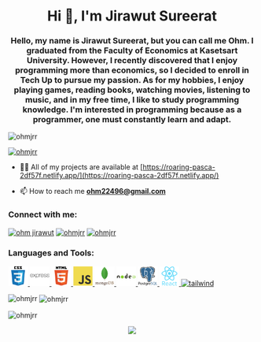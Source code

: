 <h1 align="center">Hi 👋, I'm Jirawut Sureerat</h1>
<h3 align="center">Hello, my name is Jirawut Sureerat, but you can call me Ohm. I graduated from the Faculty of Economics at Kasetsart University. However, I recently discovered that I enjoy programming more than economics, so I decided to enroll in Tech Up to pursue my passion. As for my hobbies, I enjoy playing games, reading books, watching movies, listening to music, and in my free time, I like to study programming knowledge. I'm interested in programming because as a programmer, one must constantly learn and adapt.</h3>

<p align="left"> <img src="https://komarev.com/ghpvc/?username=ohmjrr&label=Profile%20views&color=0e75b6&style=flat" alt="ohmjrr" /> </p>

<p align="left"> <a href="https://github.com/ryo-ma/github-profile-trophy"><img src="https://github-profile-trophy.vercel.app/?username=ohmjrr" alt="ohmjrr" /></a> </p>

- 👨‍💻 All of my projects are available at [https://roaring-pasca-2df57f.netlify.app/](https://roaring-pasca-2df57f.netlify.app/)

- 📫 How to reach me **ohm22496@gmail.com**


<h3 align="left">Connect with me:</h3>
<p align="left">
<a href="https://fb.com/ohm jirawut" target="blank"><img align="center" src="https://raw.githubusercontent.com/rahuldkjain/github-profile-readme-generator/master/src/images/icons/Social/facebook.svg" alt="ohm jirawut" height="30" width="40" /></a>
<a href="https://instagram.com/ohmjrr" target="blank"><img align="center" src="https://raw.githubusercontent.com/rahuldkjain/github-profile-readme-generator/master/src/images/icons/Social/instagram.svg" alt="ohmjrr" height="30" width="40" /></a>
<a href="https://www.leetcode.com/ohmjrr" target="blank"><img align="center" src="https://raw.githubusercontent.com/rahuldkjain/github-profile-readme-generator/master/src/images/icons/Social/leet-code.svg" alt="ohmjrr" height="30" width="40" /></a>
</p>

<h3 align="left">Languages and Tools:</h3>
<p align="left"> <a href="https://www.w3schools.com/css/" target="_blank" rel="noreferrer"> <img src="https://raw.githubusercontent.com/devicons/devicon/master/icons/css3/css3-original-wordmark.svg" alt="css3" width="40" height="40"/> </a> <a href="https://expressjs.com" target="_blank" rel="noreferrer"> <img src="https://raw.githubusercontent.com/devicons/devicon/master/icons/express/express-original-wordmark.svg" alt="express" width="40" height="40"/> </a> <a href="https://www.w3.org/html/" target="_blank" rel="noreferrer"> <img src="https://raw.githubusercontent.com/devicons/devicon/master/icons/html5/html5-original-wordmark.svg" alt="html5" width="40" height="40"/> </a> <a href="https://developer.mozilla.org/en-US/docs/Web/JavaScript" target="_blank" rel="noreferrer"> <img src="https://raw.githubusercontent.com/devicons/devicon/master/icons/javascript/javascript-original.svg" alt="javascript" width="40" height="40"/> </a> <a href="https://www.mongodb.com/" target="_blank" rel="noreferrer"> <img src="https://raw.githubusercontent.com/devicons/devicon/master/icons/mongodb/mongodb-original-wordmark.svg" alt="mongodb" width="40" height="40"/> </a> <a href="https://nodejs.org" target="_blank" rel="noreferrer"> <img src="https://raw.githubusercontent.com/devicons/devicon/master/icons/nodejs/nodejs-original-wordmark.svg" alt="nodejs" width="40" height="40"/> </a> <a href="https://www.postgresql.org" target="_blank" rel="noreferrer"> <img src="https://raw.githubusercontent.com/devicons/devicon/master/icons/postgresql/postgresql-original-wordmark.svg" alt="postgresql" width="40" height="40"/> </a> <a href="https://reactjs.org/" target="_blank" rel="noreferrer"> <img src="https://raw.githubusercontent.com/devicons/devicon/master/icons/react/react-original-wordmark.svg" alt="react" width="40" height="40"/> </a> <a href="https://tailwindcss.com/" target="_blank" rel="noreferrer"> <img src="https://www.vectorlogo.zone/logos/tailwindcss/tailwindcss-icon.svg" alt="tailwind" width="40" height="40"/> </a> <a href="https://vuejs.org/" target="_blank" rel="noreferrer"> </a> </p>

<p><img align="left" src="https://github-readme-stats.vercel.app/api/top-langs?username=ohmjrr&show_icons=true&locale=en&layout=compact" alt="ohmjrr" /></p>

<p>&nbsp;<img align="center" src="https://github-readme-stats.vercel.app/api?username=ohmjrr&show_icons=true&locale=en" alt="ohmjrr" /></p>

<p><img align="center" src="https://github-readme-streak-stats.herokuapp.com/?user=ohmjrr&" alt="ohmjrr" /></p>


<div id="header" align="center">
  <img src="https://media.giphy.com/media/M9gbBd9nbDrOTu1Mqx/giphy.gif" width="100"/>
</div>

<!--
**ohmjrr/ohmjrr** is a ✨ _special_ ✨ repository because its `README.md` (this file) appears on your GitHub profile.

Here are some ideas to get you started:

- 🔭 I’m currently working on ...
- 🌱 I’m currently learning ...
- 👯 I’m looking to collaborate on ...
- 🤔 I’m looking for help with ...
- 💬 Ask me about ...
- 📫 How to reach me: ...
- 😄 Pronouns: ...
- ⚡ Fun fact: ...
-->
